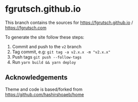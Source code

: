 # fgrutsch.github.io

This branch contains the sources for https://fgrutsch.github.io / https://fgrutsch.com

To generate the site follow these steps:

1. Commit and push to the `v2` branch
2. Tag commit, e.g: `git tag -a v2.x.x -m "v2.x.x"`
3. Push tags `git push --follow-tags`
4. Run `yarn build && yarn deploy`

## Acknowledgements

Theme and code is based/forked from https://github.com/hashirshoaeb/home